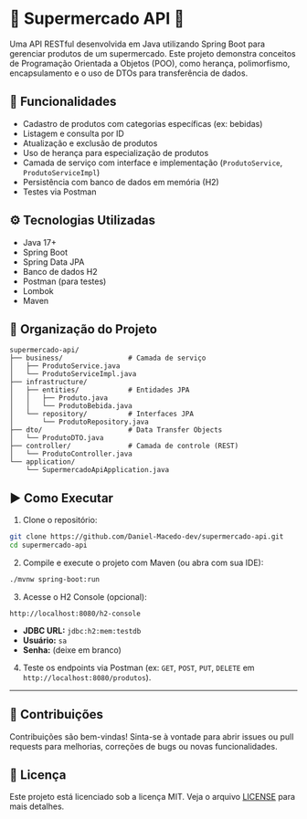 # 🛒 Supermercado API 🛒

Uma API RESTful desenvolvida em Java utilizando Spring Boot para gerenciar produtos de um supermercado. Este projeto demonstra conceitos de Programação Orientada a Objetos (POO), como herança, polimorfismo, encapsulamento e o uso de DTOs para transferência de dados.

## 🚀 Funcionalidades

- Cadastro de produtos com categorias específicas (ex: bebidas)  
- Listagem e consulta por ID  
- Atualização e exclusão de produtos  
- Uso de herança para especialização de produtos  
- Camada de serviço com interface e implementação (`ProdutoService`, `ProdutoServiceImpl`)  
- Persistência com banco de dados em memória (H2)  
- Testes via Postman  

## ⚙️ Tecnologias Utilizadas

- Java 17+  
- Spring Boot  
- Spring Data JPA  
- Banco de dados H2  
- Postman (para testes)  
- Lombok  
- Maven  

## 📂 Organização do Projeto

```
supermercado-api/
├── business/                # Camada de serviço
│   ├── ProdutoService.java
│   └── ProdutoServiceImpl.java
├── infrastructure/
│   ├── entities/            # Entidades JPA
│   │   ├── Produto.java
│   │   └── ProdutoBebida.java
│   └── repository/          # Interfaces JPA
│       └── ProdutoRepository.java
├── dto/                     # Data Transfer Objects
│   └── ProdutoDTO.java
├── controller/              # Camada de controle (REST)
│   └── ProdutoController.java
└── application/
    └── SupermercadoApiApplication.java
```

## ▶️ Como Executar

1. Clone o repositório:

```bash
git clone https://github.com/Daniel-Macedo-dev/supermercado-api.git
cd supermercado-api
```

2. Compile e execute o projeto com Maven (ou abra com sua IDE):

```bash
./mvnw spring-boot:run
```

3. Acesse o H2 Console (opcional):

```
http://localhost:8080/h2-console
```

- **JDBC URL:** `jdbc:h2:mem:testdb`  
- **Usuário:** `sa`  
- **Senha:** (deixe em branco)  

4. Teste os endpoints via Postman (ex: `GET`, `POST`, `PUT`, `DELETE` em `http://localhost:8080/produtos`).

---

## 🤝 Contribuições

Contribuições são bem-vindas! Sinta-se à vontade para abrir issues ou pull requests para melhorias, correções de bugs ou novas funcionalidades.

## 📄 Licença

Este projeto está licenciado sob a licença MIT. Veja o arquivo [LICENSE](LICENSE) para mais detalhes.

